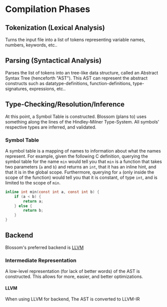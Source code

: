 # Compilation Phases

## Tokenization (Lexical Analysis)

Turns the input file into a list of tokens representing variable names, numbers, keywords, etc..


## Parsing (Syntactical Analysis)

Parses the list of tokens into an tree-like data structure, called an Abstract Syntax Tree (henceforth "AST"). This AST can represent the abstract constructs such as datatype-definitions, function-definitions, type-signatures, expressions, etc..


## Type-Checking/Resolution/Inference

At this point, a Symbol Table is constructed. Blossom (plans to) uses something along the lines of the Hindley-Milner Type-System. All symbols' respective types are inferred, and validated.

### Symbol Table

A symbol table is a mapping of names to information about what the names represent. For example, given the following C definition, querying the symbol table for the name `min` would tell you that `min` is a function that takes two parameters (`a` and `b`) and returns an `int`, that it has an inline hint, and that it is in the global scope. Furthermore, querying for `a` (only inside the scope of the function) would tell you that it is constant, of type `int`, and is limited to the scope of `min`.

```C
inline int min(const int a, const int b) {
    if (a < b) {
        return a;
    } else {
        return b;
    }
}
```

## Backend

Blossom's preferred backend is [LLVM](#llvm)

### Intermediate Representation

A low-level representation (for lack of better words) of the AST is constructed. This allows for more, easier, and better optimizations.

#### LLVM

When using LLVM for backend, The AST is converted to LLVM-IR
